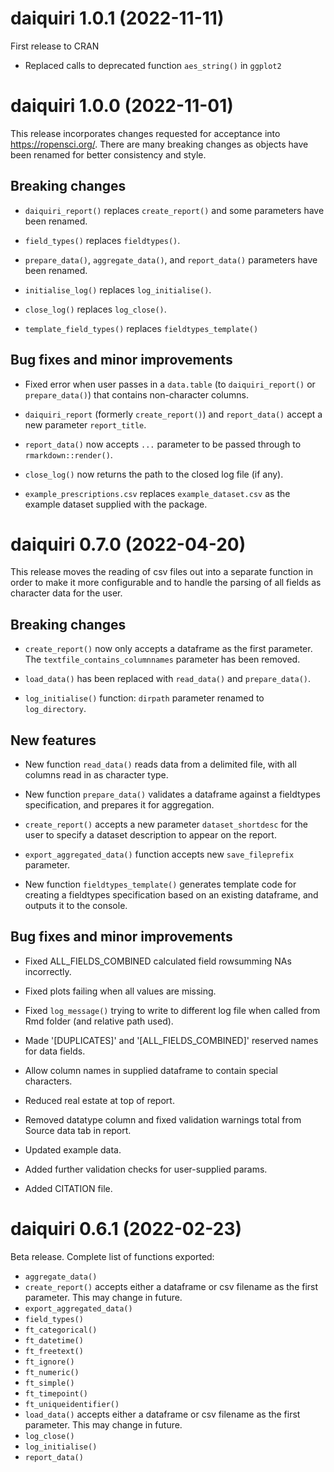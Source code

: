 # daiquiri 1.0.1 (2022-11-11)

First release to CRAN

* Replaced calls to deprecated function `aes_string()` in `ggplot2`


# daiquiri 1.0.0 (2022-11-01)

This release incorporates changes requested for acceptance into https://ropensci.org/. There are many breaking changes as objects have been renamed for better consistency and style.

## Breaking changes

* `daiquiri_report()` replaces `create_report()` and some parameters have been renamed.

* `field_types()` replaces `fieldtypes()`.

* `prepare_data()`, `aggregate_data()`, and `report_data()` parameters have been renamed.

* `initialise_log()` replaces `log_initialise()`.

* `close_log()` replaces `log_close()`.

* `template_field_types()` replaces `fieldtypes_template()` 

## Bug fixes and minor improvements

* Fixed error when user passes in a `data.table` (to `daiquiri_report()` or `prepare_data()`) that contains non-character columns.

* `daiquiri_report` (formerly `create_report()`) and `report_data()` accept a new parameter `report_title`.

* `report_data()` now accepts `...` parameter to be passed through to `rmarkdown::render()`.

* `close_log()` now returns the path to the closed log file (if any).

* `example_prescriptions.csv` replaces `example_dataset.csv` as the example dataset supplied with the package.

# daiquiri 0.7.0 (2022-04-20)

This release moves the reading of csv files out into a separate function in order to make it more configurable and to handle the parsing of all fields as character data for the user.

## Breaking changes

* `create_report()` now only accepts a dataframe as the first parameter. The `textfile_contains_columnnames` parameter has been removed.

* `load_data()` has been replaced with `read_data()` and `prepare_data()`.

* `log_initialise()` function: `dirpath` parameter renamed to `log_directory`.

## New features

* New function `read_data()` reads data from a delimited file, with all columns read in as character type.

* New function `prepare_data()` validates a dataframe against a fieldtypes specification, and prepares it for aggregation.

* `create_report()` accepts a new parameter `dataset_shortdesc` for the user to specify a dataset description to appear on the report.

* `export_aggregated_data()` function accepts new `save_fileprefix` parameter.

* New function `fieldtypes_template()` generates template code for creating a fieldtypes specification based on an existing dataframe, and outputs it to the console.

## Bug fixes and minor improvements

* Fixed ALL_FIELDS_COMBINED calculated field rowsumming NAs incorrectly.

* Fixed plots failing when all values are missing.

* Fixed `log_message()` trying to write to different log file when called from Rmd folder (and relative path used).

* Made '[DUPLICATES]' and '[ALL_FIELDS_COMBINED]' reserved names for data fields.

* Allow column names in supplied dataframe to contain special characters.

* Reduced real estate at top of report.

* Removed datatype column and fixed validation warnings total from Source data tab in report.

* Updated example data.

* Added further validation checks for user-supplied params.

* Added CITATION file.


# daiquiri 0.6.1 (2022-02-23)

Beta release. Complete list of functions exported:

* `aggregate_data()`
* `create_report()` accepts either a dataframe or csv filename as the first parameter. This may change in future.
* `export_aggregated_data()`
* `field_types()`
* `ft_categorical()`
* `ft_datetime()`
* `ft_freetext()`
* `ft_ignore()`
* `ft_numeric()`
* `ft_simple()`
* `ft_timepoint()`
* `ft_uniqueidentifier()`
* `load_data()` accepts either a dataframe or csv filename as the first parameter. This may change in future.
* `log_close()`
* `log_initialise()`
* `report_data()`
